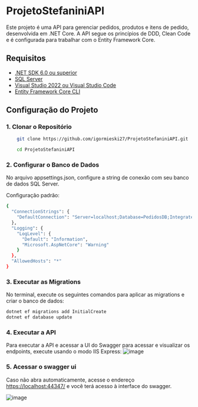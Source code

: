 # ProjetoStefaniniAPI

Este projeto é uma API para gerenciar pedidos, produtos e itens de pedido, desenvolvida em .NET Core. A API segue os princípios de DDD, Clean Code e é configurada para trabalhar com o Entity Framework Core.

## Requisitos

- [.NET SDK 6.0 ou superior](https://dotnet.microsoft.com/download)
- [SQL Server](https://www.microsoft.com/pt-br/sql-server/sql-server-downloads)
- [Visual Studio 2022 ou Visual Studio Code](https://visualstudio.microsoft.com/pt-br/)
- [Entity Framework Core CLI](https://docs.microsoft.com/pt-br/ef/core/cli/dotnet)

## Configuração do Projeto

### 1. Clonar o Repositório



```bash
    git clone https://github.com/igormieski27/ProjetoStefaniniAPI.git
```
```bash
    cd ProjetoStefaniniAPI
```

### 2. Configurar o Banco de Dados
No arquivo appsettings.json, configure a string de conexão com seu banco de dados SQL Server.

Configuração padrão:
```bash
{
  "ConnectionStrings": {
    "DefaultConnection": "Server=localhost;Database=PedidosDB;Integrated Security=true;TrustServerCertificate=True"
  },
  "Logging": {
    "LogLevel": {
      "Default": "Information",
      "Microsoft.AspNetCore": "Warning"
    }
  },
  "AllowedHosts": "*"
}

```


### 3. Executar as Migrations

No terminal, execute os seguintes comandos para aplicar as migrations e criar o banco de dados:
```bash
dotnet ef migrations add InitialCreate
dotnet ef database update
```

### 4. Executar a API
Para executar a API e acessar a UI do Swagger para acessar e visualizar os  endpoints, execute usando o modo IIS Express:
![image](https://github.com/user-attachments/assets/96c551ef-32da-4fb7-a1b4-18d5134bb6b1)

### 5. Acessar o swagger ui
Caso não abra automaticamente, acesse o endereço [https://localhost:44347/](https://localhost:44347/swagger/index.html) e você terá acesso à interface do swagger.

![image](https://github.com/user-attachments/assets/3cd0ebae-f19d-472d-aede-1dc2a4694962)

